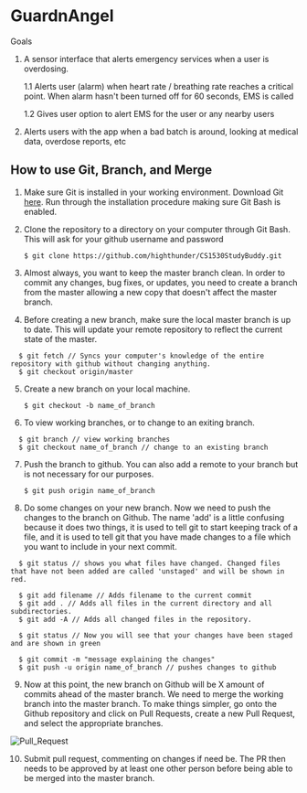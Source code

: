 # GuardnAngel

Goals

1. A sensor interface that alerts emergency services when a user is overdosing.

    1.1 Alerts user (alarm) when heart rate / breathing rate reaches a critical point. When alarm hasn't been turned off for 60 seconds, EMS is called
        
    1.2 Gives user option to alert EMS for the user or any nearby users

2. Alerts users with the app when a bad batch is around, looking at medical data, overdose reports, etc

## How to use Git, Branch, and Merge

1. Make sure Git is installed in your working environment. Download Git [here](https://git-scm.com/downloads). Run through the installation procedure making sure Git Bash is enabled.

2. Clone the repository to a directory on your computer through Git Bash. This will ask for your github username and password

    `$ git clone https://github.com/highthunder/CS1530StudyBuddy.git` 

3. Almost always, you want to keep the master branch clean. In order to commit any changes, bug fixes, or updates, you need to create a branch from the master allowing a new copy that doesn't affect the master branch.

4. Before creating a new branch, make sure the local master branch is up to date. This will update your remote repository to reflect the current state of the master.
```
  $ git fetch // Syncs your computer's knowledge of the entire repository with github without changing anything.
  $ git checkout origin/master
```
5. Create a new branch on your local machine.

    `$ git checkout -b name_of_branch`
    
6. To view working branches, or to change to an exiting branch.
```
  $ git branch // view working branches
  $ git checkout name_of_branch // change to an existing branch
```

7. Push the branch to github. You can also add a remote to your branch but is not necessary for our purposes. 

    `$ git push origin name_of_branch`
    
8. Do some changes on your new branch. Now we need to push the changes to the branch on Github. The name 'add' is a little confusing because it does two things, it is used to tell git to start keeping track of a file, and it is used to tell git that you have made changes to a file which you want to include in your next commit.
```
  $ git status // shows you what files have changed. Changed files that have not been added are called 'unstaged' and will be shown in red.

  $ git add filename // Adds filename to the current commit
  $ git add . // Adds all files in the current directory and all subdirectories.
  $ git add -A // Adds all changed files in the repository.

  $ git status // Now you will see that your changes have been staged and are shown in green

  $ git commit -m "message explaining the changes"
  $ git push -u origin name_of_branch // pushes changes to github
```

9. Now at this point, the new branch on Github will be X amount of commits ahead of the master branch. We need to merge the working branch into the master branch. To make things simpler, go onto the Github repository and click on Pull Requests, create a new Pull Request, and select the appropriate branches.

![Pull_Request](https://i.imgur.com/01BcWpr.png)

10. Submit pull request, commenting on changes if need be. The PR then needs to be approved by at least one other person before being able to be merged into the master branch. 

